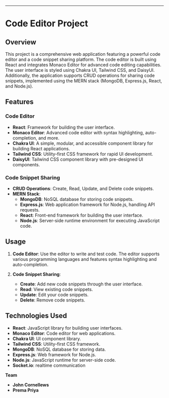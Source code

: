 ---

# Code Editor Project



## Overview

This project is a comprehensive web application featuring a powerful code editor and a code snippet sharing platform. The code editor is built using React and integrates Monaco Editor for advanced code editing capabilities. The user interface is styled using Chakra UI, Tailwind CSS, and DaisyUI. Additionally, the application supports CRUD operations for sharing code snippets, implemented using the MERN stack (MongoDB, Express.js, React, and Node.js).

## Features

### Code Editor

- **React**: Framework for building the user interface.
- **Monaco Editor**: Advanced code editor with syntax highlighting, auto-completion, and more.
- **Chakra UI**: A simple, modular, and accessible component library for building React applications.
- **Tailwind CSS**: Utility-first CSS framework for rapid UI development.
- **DaisyUI**: Tailwind CSS component library with pre-designed UI components.

### Code Snippet Sharing

- **CRUD Operations**: Create, Read, Update, and Delete code snippets.
- **MERN Stack**: 
  - **MongoDB**: NoSQL database for storing code snippets.
  - **Express.js**: Web application framework for Node.js, handling API requests.
  - **React**: Front-end framework for building the user interface.
  - **Node.js**: Server-side runtime environment for executing JavaScript code.

## Usage

1. **Code Editor**: Use the editor to write and test code. The editor supports various programming languages and features syntax highlighting and auto-completion.

2. **Code Snippet Sharing**: 
   - **Create**: Add new code snippets through the user interface.
   - **Read**: View existing code snippets.
   - **Update**: Edit your code snippets.
   - **Delete**: Remove code snippets.

## Technologies Used

- **React**: JavaScript library for building user interfaces.
- **Monaco Editor**: Code editor for web applications.
- **Chakra UI**: UI component library.
- **Tailwind CSS**: Utility-first CSS framework.
- **MongoDB**: NoSQL database for storing data.
- **Express.js**: Web framework for Node.js.
- **Node.js**: JavaScript runtime for server-side code.
- **Socket.io**: realtime communication

**Team**
  - **John Cornellews**
  - **Prema Priya**

